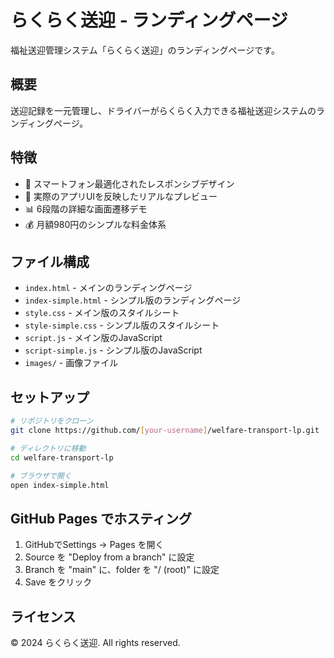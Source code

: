 # らくらく送迎 - ランディングページ

福祉送迎管理システム「らくらく送迎」のランディングページです。

## 概要

送迎記録を一元管理し、ドライバーがらくらく入力できる福祉送迎システムのランディングページ。

## 特徴

- 📱 スマートフォン最適化されたレスポンシブデザイン
- 🚐 実際のアプリUIを反映したリアルなプレビュー
- 📊 6段階の詳細な画面遷移デモ
- 💰 月額980円のシンプルな料金体系

## ファイル構成

- `index.html` - メインのランディングページ
- `index-simple.html` - シンプル版のランディングページ
- `style.css` - メイン版のスタイルシート
- `style-simple.css` - シンプル版のスタイルシート
- `script.js` - メイン版のJavaScript
- `script-simple.js` - シンプル版のJavaScript
- `images/` - 画像ファイル

## セットアップ

```bash
# リポジトリをクローン
git clone https://github.com/[your-username]/welfare-transport-lp.git

# ディレクトリに移動
cd welfare-transport-lp

# ブラウザで開く
open index-simple.html
```

## GitHub Pages でホスティング

1. GitHubでSettings → Pages を開く
2. Source を "Deploy from a branch" に設定
3. Branch を "main" に、folder を "/ (root)" に設定
4. Save をクリック

## ライセンス

© 2024 らくらく送迎. All rights reserved.